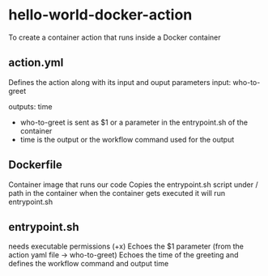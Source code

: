 # hello-world-docker-action
To create a container action that runs inside a Docker container

## action.yml
Defines the action along with its input and ouput parameters
input:
 who-to-greet
 
 outputs:
  time
  
- who-to-greet is sent as $1 or a parameter in the entrypoint.sh of the container
- time is the output or the workflow command used for the output

## Dockerfile
Container image that runs our code
Copies the entrypoint.sh script under / path in the container
when the container gets executed it will run entrypoint.sh

## entrypoint.sh
needs executable permissions (+x)
Echoes the $1 parameter (from the action yaml file -> who-to-greet)
Echoes the time of the greeting and defines the workflow command and output time
